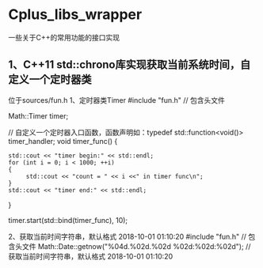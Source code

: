 # Cplus_libs_wrapper
一些关于C++的常用功能的接口实现

## 1、C++11 std::chrono库实现获取当前系统时间，自定义一个定时器类
位于sources/fun.h
1、定时器类Timer
#include "fun.h"  // 包含头文件

Math::Timer timer;

// 自定义一个定时器入口函数，函数声明如：typedef std::function<void()> timer_handler;
void timer_func()
{

    std::cout << "timer begin:" << std::endl;
    for (int i = 0; i < 1000; ++i)
    {
         std::cout << "count = " << i <<" in timer func\n";
    }
    std::cout << "timer end:" << std::endl;
}

timer.start(std::bind(timer_func), 10);

2、获取当前时间字符串，默认格式 2018-10-01 01:10:20
#include "fun.h"  // 包含头文件
Math::Date::getnow("%04d.%02d.%02d %02d:%02d:%02d"); // 获取当前时间字符串，默认格式 2018-10-01 01:10:20

